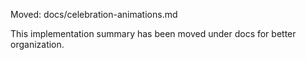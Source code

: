 Moved: docs/celebration-animations.md

This implementation summary has been moved under docs for better organization.